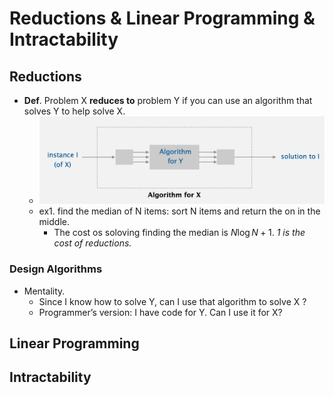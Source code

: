 # Reductions & Linear Programming & Intractability

## Reductions

* **Def**. Problem X **reduces to** problem Y if you can use an algorithm that solves Y to help solve X.
    * ![](/images/16466650438708.jpg)
    * ex1. find the median of N items: sort N items and return the on in the middle.
        * The cost os soloving finding the median is $N\log{N} + 1$. *1 is the cost of reductions.*

### Design Algorithms

* Mentality.
    * Since I know how to solve Y, can I use that algorithm to solve X ?
    * Programmer’s version: I have code for Y. Can I use it for X?


## Linear Programming 



## Intractability


